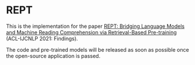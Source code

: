 # REPT

This is the implementation for the paper [REPT: Bridging Language Models and Machine Reading Comprehension via Retrieval-Based Pre-training]() (ACL-IJCNLP 2021: Findings).


The code and pre-trained models will be released as soon as possible once the open-source application is passed.
